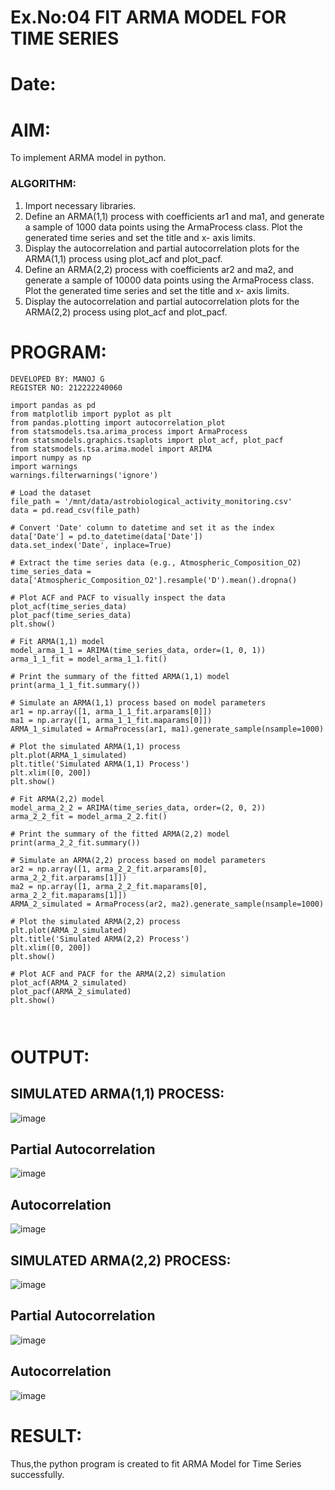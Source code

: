 # Ex.No:04   FIT ARMA MODEL FOR TIME SERIES
# Date:
# AIM:
To implement ARMA model in python.
### ALGORITHM:
1. Import necessary libraries.
2. Define an ARMA(1,1) process with coefficients ar1 and ma1, and generate a sample of 1000
data points using the ArmaProcess class. Plot the generated time series and set the title and x-
axis limits.
3. Display the autocorrelation and partial autocorrelation plots for the ARMA(1,1) process using
plot_acf and plot_pacf.
4. Define an ARMA(2,2) process with coefficients ar2 and ma2, and generate a sample of 10000
data points using the ArmaProcess class. Plot the generated time series and set the title and x-
axis limits.
5. Display the autocorrelation and partial autocorrelation plots for the ARMA(2,2) process using
plot_acf and plot_pacf.

# PROGRAM:
```
DEVELOPED BY: MANOJ G
REGISTER NO: 212222240060
```
```
import pandas as pd
from matplotlib import pyplot as plt
from pandas.plotting import autocorrelation_plot
from statsmodels.tsa.arima_process import ArmaProcess
from statsmodels.graphics.tsaplots import plot_acf, plot_pacf
from statsmodels.tsa.arima.model import ARIMA
import numpy as np
import warnings
warnings.filterwarnings('ignore')

# Load the dataset
file_path = '/mnt/data/astrobiological_activity_monitoring.csv'
data = pd.read_csv(file_path)

# Convert 'Date' column to datetime and set it as the index
data['Date'] = pd.to_datetime(data['Date'])
data.set_index('Date', inplace=True)

# Extract the time series data (e.g., Atmospheric_Composition_O2)
time_series_data = data['Atmospheric_Composition_O2'].resample('D').mean().dropna()

# Plot ACF and PACF to visually inspect the data
plot_acf(time_series_data)
plot_pacf(time_series_data)
plt.show()

# Fit ARMA(1,1) model
model_arma_1_1 = ARIMA(time_series_data, order=(1, 0, 1))
arma_1_1_fit = model_arma_1_1.fit()

# Print the summary of the fitted ARMA(1,1) model
print(arma_1_1_fit.summary())

# Simulate an ARMA(1,1) process based on model parameters
ar1 = np.array([1, arma_1_1_fit.arparams[0]])
ma1 = np.array([1, arma_1_1_fit.maparams[0]])
ARMA_1_simulated = ArmaProcess(ar1, ma1).generate_sample(nsample=1000)

# Plot the simulated ARMA(1,1) process
plt.plot(ARMA_1_simulated)
plt.title('Simulated ARMA(1,1) Process')
plt.xlim([0, 200])
plt.show()

# Fit ARMA(2,2) model
model_arma_2_2 = ARIMA(time_series_data, order=(2, 0, 2))
arma_2_2_fit = model_arma_2_2.fit()

# Print the summary of the fitted ARMA(2,2) model
print(arma_2_2_fit.summary())

# Simulate an ARMA(2,2) process based on model parameters
ar2 = np.array([1, arma_2_2_fit.arparams[0], arma_2_2_fit.arparams[1]])
ma2 = np.array([1, arma_2_2_fit.maparams[0], arma_2_2_fit.maparams[1]])
ARMA_2_simulated = ArmaProcess(ar2, ma2).generate_sample(nsample=1000)

# Plot the simulated ARMA(2,2) process
plt.plot(ARMA_2_simulated)
plt.title('Simulated ARMA(2,2) Process')
plt.xlim([0, 200])
plt.show()

# Plot ACF and PACF for the ARMA(2,2) simulation
plot_acf(ARMA_2_simulated)
plot_pacf(ARMA_2_simulated)
plt.show()



```


# OUTPUT:
## SIMULATED ARMA(1,1) PROCESS:

![image](https://github.com/user-attachments/assets/6ad9e84a-90ee-49c8-934e-d5027e1f7639)


## Partial Autocorrelation

![image](https://github.com/user-attachments/assets/42e8f18a-e86b-4edb-9174-0dde26dc7de6)



## Autocorrelation

![image](https://github.com/user-attachments/assets/8eccf4e5-35d1-4dc8-afc3-095d1cff8b07)




## SIMULATED ARMA(2,2) PROCESS:

![image](https://github.com/user-attachments/assets/3ae4f09d-5586-44e2-a6d9-b7307b5f63a7)



## Partial Autocorrelation

![image](https://github.com/user-attachments/assets/5df368eb-64da-47b6-b531-e023d375b02f)


## Autocorrelation

![image](https://github.com/user-attachments/assets/060fe6a4-db52-4487-8c5c-57f0b1d27731)


# RESULT:
Thus,the python program is created to fit ARMA Model for Time Series successfully.
